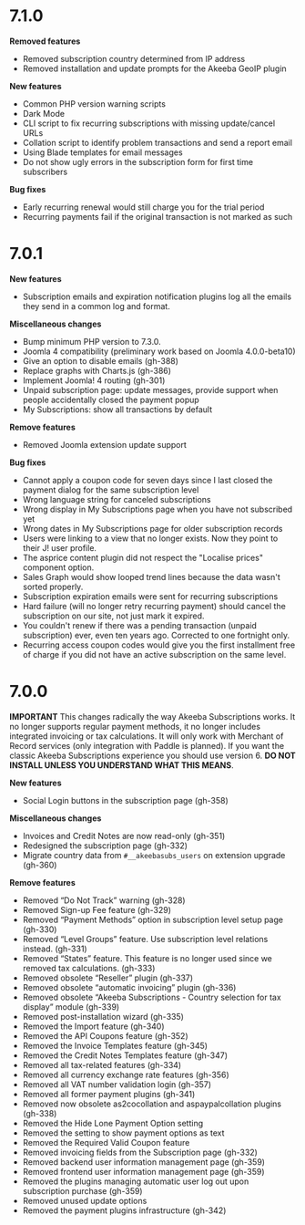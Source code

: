 # 7.1.0

**Removed features**

* Removed subscription country determined from IP address
* Removed installation and update prompts for the Akeeba GeoIP plugin

**New features**

* Common PHP version warning scripts
* Dark Mode
* CLI script to fix recurring subscriptions with missing update/cancel URLs
* Collation script to identify problem transactions and send a report email
* Using Blade templates for email messages 
* Do not show ugly errors in the subscription form for first time subscribers

**Bug fixes**

* Early recurring renewal would still charge you for the trial period 
* Recurring payments fail if the original transaction is not marked as such

# 7.0.1

**New features**

* Subscription emails and expiration notification plugins log all the emails they send in a common log and format.

**Miscellaneous changes**

* Bump minimum PHP version to 7.3.0.
* Joomla 4 compatibility (preliminary work based on Joomla 4.0.0-beta10)
* Give an option to disable emails (gh-388)
* Replace graphs with Charts.js (gh-386)
* Implement Joomla! 4 routing (gh-301) 
* Unpaid subscription page: update messages, provide support when people accidentally closed the payment popup
* My Subscriptions: show all transactions by default

**Remove features**

* Removed Joomla extension update support

**Bug fixes**

* Cannot apply a coupon code for seven days since I last closed the payment dialog for the same subscription level
* Wrong language string for canceled subscriptions
* Wrong display in My Subscriptions page when you have not subscribed yet
* Wrong dates in My Subscriptions page for older subscription records
* Users were linking to a view that no longer exists. Now they point to their J! user profile.
* The asprice content plugin did not respect the "Localise prices" component option.
* Sales Graph would show looped trend lines because the data wasn't sorted properly.
* Subscription expiration emails were sent for recurring subscriptions
* Hard failure (will no longer retry recurring payment) should cancel the subscription on our site, not just mark it expired.
* You couldn't renew if there was a pending transaction (unpaid subscription) ever, even ten years ago. Corrected to one fortnight only.
* Recurring access coupon codes would give you the first installment free of charge if you did not have an active subscription on the same level.

# 7.0.0

**IMPORTANT** This changes radically the way Akeeba Subscriptions works. It no longer supports regular payment methods, it no longer includes integrated invoicing or tax calculations. It will only work with Merchant of Record services (only integration with Paddle is planned). If you want the classic Akeeba Subscriptions experience you should use version 6. **DO NOT INSTALL UNLESS YOU UNDERSTAND WHAT THIS MEANS**.

**New features**

* Social Login buttons in the subscription page (gh-358)

**Miscellaneous changes**

* Invoices and Credit Notes are now read-only (gh-351)
* Redesigned the subscription page (gh-332)
* Migrate country data from `#__akeebasubs_users` on extension upgrade (gh-360)

**Remove features**

* Removed “Do Not Track” warning (gh-328)
* Removed Sign-up Fee feature (gh-329)
* Removed “Payment Methods” option in subscription level setup page (gh-330)
* Removed “Level Groups” feature. Use subscription level relations instead. (gh-331)
* Removed “States” feature. This feature is no longer used since we removed tax calculations. (gh-333)
* Removed obsolete “Reseller” plugin (gh-337)
* Removed obsolete “automatic invoicing” plugin (gh-336)
* Removed obsolete “Akeeba Subscriptions - Country selection for tax display” module (gh-339)
* Removed post-installation wizard (gh-335)
* Removed the Import feature (gh-340)
* Removed the API Coupons feature (gh-352)
* Removed the Invoice Templates feature (gh-345)
* Removed the Credit Notes Templates feature (gh-347)
* Removed all tax-related features (gh-334)
* Removed all currency exchange rate features (gh-356)
* Removed all VAT number validation login (gh-357)
* Removed all former payment plugins (gh-341)
* Removed now obsolete as2cocollation and aspaypalcollation plugins (gh-338)
* Removed the Hide Lone Payment Option setting
* Removed the setting to show payment options as text
* Removed the Required Valid Coupon feature
* Removed invoicing fields from the Subscription page (gh-332)
* Removed backend user information management page (gh-359)
* Removed frontend user information management page (gh-359)
* Removed the plugins managing automatic user log out upon subscription purchase (gh-359)
* Removed unused update options
* Removed the payment plugins infrastructure (gh-342)